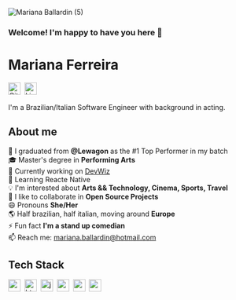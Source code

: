 ![Mariana Ballardin (5)](https://github.com/Mariballardin/Mariballardin/assets/96913788/1e3e5530-b11b-44a7-97ee-a8d64aa8b9dd)

### Welcome! I'm happy to have you here 👋
# Mariana Ferreira
<a href="https://www.github.com/https://github.com/Mariballardin" target="_blank"><img src="https://img.shields.io/badge/GitHub-100000?style=flat&logo=github&logoColor=white" alt="GitHub Badge" height="25"></a>&nbsp;
<a href="https://www.linkedin.com/in/marianaballardinferreira/" target="_blank"><img src="https://img.shields.io/badge/LinkedIn-0077B5?style=flat&logo=linkedin&logoColor=white" alt="LinkedIn Badge" height="25"></a>&nbsp;

I'm a Brazilian/Italian Software Engineer with background in acting.


## About me
🔭&nbsp;I graduated from **@Lewagon** as the #1 Top Performer in my batch 
<br/>🎓&nbsp;Master's degree in **Performing Arts**
<br/>🌱&nbsp;Currently working on [DevWiz](https://www.devwiz.me/) 
<br/>🌱&nbsp;Learning Reacte Native
<br/>💡&nbsp;I'm interested about **Arts && Technology, Cinema, Sports, Travel**
<br/>🤝&nbsp;I like to collaborate in **Open Source Projects**
<br/>😄&nbsp;Pronouns **She/Her**
<br/>🌎&nbsp;Half brazilian, half italian, moving around **Europe**
<br/>⚡&nbsp;Fun fact **I'm a stand up comedian**
<br/>📫&nbsp;Reach me: [mariana.ballardin@hotmail.com](mailto:mariana.ballardin@hotmail.com)

## Tech Stack
<img src="https://img.shields.io/badge/Css3-05122A?style=flat&logo=css3" alt="css3 Badge" height="25">&nbsp;
<img src="https://img.shields.io/badge/Html5-05122A?style=flat&logo=html5" alt="html5 Badge" height="25">&nbsp;
<img src="https://img.shields.io/badge/Javascript-05122A?style=flat&logo=javascript" alt="javascript Badge" height="25">&nbsp;
<img src="https://img.shields.io/badge/React-05122A?style=flat&logo=react" alt="react Badge" height="25">&nbsp;
<img src="https://img.shields.io/badge/Ruby-05122A?style=flat&logo=ruby" alt="ruby Badge" height="25">&nbsp;
<img src="https://img.shields.io/badge/Rubyonrails-05122A?style=flat&logo=ruby-on-rails" alt="ruby Badge" height="25">&nbsp;
